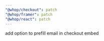 ```yaml
---
"@whop/checkout": patch
"@whop/framer": patch
"@whop/react": patch
---
```


add option to prefill email in checkout embed
